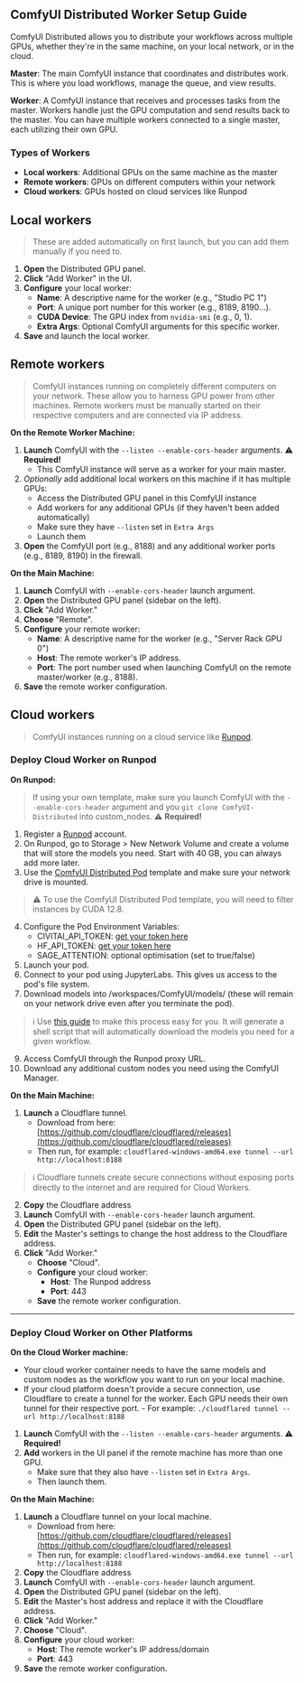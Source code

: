 ## ComfyUI Distributed Worker Setup Guide

ComfyUI Distributed allows you to distribute your workflows across multiple GPUs, whether they're in the same machine, on your local network, or in the cloud.

**Master**: The main ComfyUI instance that coordinates and distributes work. This is where you load workflows, manage the queue, and view results.

**Worker**: A ComfyUI instance that receives and processes tasks from the master. Workers handle just the GPU computation and send results back to the master. You can have multiple workers connected to a single master, each utilizing their own GPU.

### Types of Workers

- **Local workers**: Additional GPUs on the same machine as the master
- **Remote workers**: GPUs on different computers within your network
- **Cloud workers**: GPUs hosted on cloud services like Runpod

## Local workers
> These are added automatically on first launch, but you can add them manually if you need to.

1. **Open** the Distributed GPU panel.
2. **Click** "Add Worker" in the UI.
3. **Configure** your local worker:
   - **Name**: A descriptive name for the worker (e.g., "Studio PC 1")
   - **Port**: A unique port number for this worker (e.g., 8189, 8190...).
   - **CUDA Device**: The GPU index from `nvidia-smi` (e.g., 0, 1).
   - **Extra Args**: Optional ComfyUI arguments for this specific worker.
4. **Save** and  launch the local worker.

## Remote workers
> ComfyUI instances running on completely different computers on your network. These allow you to harness GPU power from other machines. Remote workers must be manually started on their respective computers and are connected via IP address.

**On the Remote Worker Machine:**
1. **Launch** ComfyUI with the `--listen --enable-cors-header` arguments. ⚠️ **Required!**
   - This ComfyUI instance will serve as a worker for your main master.
2. *Optionally* add additional local workers on this machine if it has multiple GPUs:
   - Access the Distributed GPU panel in this ComfyUI instance
   - Add workers for any additional GPUs (if they haven't been added automatically)
   - Make sure they have `--listen` set in `Extra Args`
   - Launch them
3. **Open** the ComfyUI port (e.g., 8188) and any additional worker ports (e.g., 8189, 8190) in the firewall.
  
**On the Main Machine:**
1. **Launch** ComfyUI with `--enable-cors-header` launch argument.
2. **Open** the Distributed GPU panel (sidebar on the left).
3. **Click** "Add Worker."
4. **Choose** "Remote".
5. **Configure** your remote worker:
   - **Name**: A descriptive name for the worker (e.g., "Server Rack GPU 0")
   - **Host**: The remote worker's IP address.
   - **Port**: The port number used when launching ComfyUI on the remote master/worker (e.g., 8188).
6. **Save** the remote worker configuration.
  
## Cloud workers
> ComfyUI instances running on a cloud service like [Runpod](https://get.runpod.io/0bw29uf3ug0p). 

### Deploy Cloud Worker on Runpod

**On Runpod:**
> If using your own template, make sure you launch ComfyUI with the `--enable-cors-header` argument and you `git clone ComfyUI-Distributed` into custom_nodes. ⚠️ **Required!**

1. Register a [Runpod](https://get.runpod.io/0bw29uf3ug0p) account.
2. On Runpod, go to Storage > New Network Volume and create a volume that will store the models you need. Start with 40 GB, you can always add more later.
3. Use the [ComfyUI Distributed Pod](https://console.runpod.io/deploy?template=m21ynvo8yo&ref=ak218p52) template and make sure your network drive is mounted.
> ⚠️ To use the ComfyUI Distributed Pod template, you will need to filter instances by CUDA 12.8.
4. Configure the Pod Environment Variables:
	- CIVITAI_API_TOKEN: [get your token here](https://civitai.com/user/account)
	- HF_API_TOKEN: [get your token here](https://huggingface.co/settings/tokens)
	- SAGE_ATTENTION: optional optimisation (set to true/false)
5. Launch your pod.
6. Connect to your pod using JupyterLabs. This gives us access to the pod's file system.
7. Download models into /workspaces/ComfyUI/models/ (these will remain on your network drive even after you terminate the pod).
> ℹ️ Use [this guide](model-download-script.md) to make this process easy for you. It will generate a shell script that will automatically download the models you need for a given workflow.
9. Access ComfyUI through the Runpod proxy URL.
10. Download any additional custom nodes you need using the ComfyUI Manager.

**On the Main Machine:**
1. **Launch** a Cloudflare tunnel.
   - Download from here: [https://github.com/cloudflare/cloudflared/releases](https://github.com/cloudflare/cloudflared/releases)
	- Then run, for example: `cloudflared-windows-amd64.exe tunnel --url http://localhost:8188`
> ℹ️ Cloudflare tunnels create secure connections without exposing ports directly to the internet and are required for Cloud Workers.
2. **Copy** the Cloudflare address
3. **Launch** ComfyUI with `--enable-cors-header` launch argument.
4. **Open** the Distributed GPU panel (sidebar on the left).
5. **Edit** the Master's settings to change the host address to the Cloudflare address.
6. **Click** "Add Worker."
   - **Choose** "Cloud".
   - **Configure** your cloud worker:
     - **Host**: The Runpod address
     - **Port**: 443
   - **Save** the remote worker configuration.

---

### Deploy Cloud Worker on Other Platforms

**On the Cloud Worker machine:**
   - Your cloud worker container needs to have the same models and custom nodes as the workflow you want to run on your local machine.
   - If your cloud platform doesn't provide a secure connection, use Cloudflare to create a tunnel for the worker. Each GPU needs their own tunnel for their respective port.
	- For example: `./cloudflared tunnel --url http://localhost:8188`
1. **Launch** ComfyUI with the `--listen --enable-cors-header` arguments. ⚠️ **Required!**
2. **Add** workers in the UI panel if the remote machine has more than one GPU.
   - Make sure that they also have `--listen` set in `Extra Args`.
   - Then launch them.
  
**On the Main Machine:**
1. **Launch** a Cloudflare tunnel on your local machine.
   - Download from here: [https://github.com/cloudflare/cloudflared/releases](https://github.com/cloudflare/cloudflared/releases)
   - Then run, for example: `cloudflared-windows-amd64.exe tunnel --url http://localhost:8188`
2. **Copy** the Cloudflare address
3. **Launch** ComfyUI with `--enable-cors-header` launch argument.
4. **Open** the Distributed GPU panel (sidebar on the left).
5. **Edit** the Master's host address and replace it with the Cloudflare address.
6. **Click** "Add Worker."
7. **Choose** "Cloud".
8. **Configure** your cloud worker:
   - **Host**: The remote worker's IP address/domain
   - **Port**: 443
9. **Save** the remote worker configuration.
